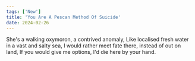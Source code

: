 ```yaml
---
tags: ['New']
title: 'You Are A Pescan Method Of Suicide'
date: 2024-02-26
---
```


She's a walking oxymoron, a contrived anomaly,
Like localised fresh water in a vast and salty sea,
I would rather meet fate there, instead of out on land,
If you would give me options, I'd die here by your hand.
